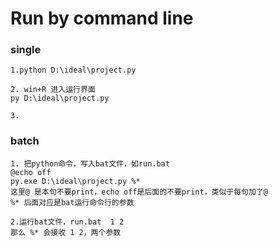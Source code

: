 # Run by command line

### single 

    1.python D:\ideal\project.py

    2. win+R 进入运行界面
    py D:\ideal\project.py
    
    3.


### batch

    1. 把python命令，写入bat文件，如run.bat
    @echo off
    py.exe D:\ideal\project.py %*
    这里@ 是本句不要print，echo off是后面的不要print，类似于每句加了@
    %* 后面对应是bat运行命令行的参数 
    
    2.运行bat文件，run.bat  1 2
    那么 %* 会接收 1 2，两个参数
